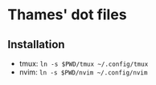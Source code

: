 # Thames' dot files

## Installation

- tmux: `ln -s $PWD/tmux ~/.config/tmux`
- nvim: `ln -s $PWD/nvim ~/.config/nvim`
